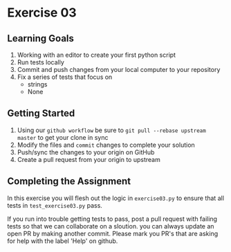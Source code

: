 # Exercise 03

## Learning Goals

1. Working with an editor to create your first python script
2. Run tests locally
3. Commit and push changes from your local computer to your repository
4. Fix a series of tests that focus on
	- strings
	- None

## Getting Started

1. Using our `github workflow` be sure to `git pull --rebase upstream master` to get your clone in sync
2. Modify the files and `commit` changes to complete your solution
3. Push/sync the changes to your origin on GitHub
4. Create a pull request from your origin to upstream


## Completing the Assignment

In this exercise you will flesh out the logic in `exercise03.py` to ensure that all tests in `test_exercise03.py` pass.

If you run into trouble getting tests to pass, post a pull request with failing tests so that we can collaborate on a sloution. you can always update an open PR by making another commit. Please mark you PR's that are asking for help with the label 'Help' on github.
